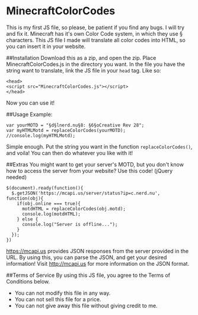 # MinecraftColorCodes
This is my first JS file, so please, be patient if you find any bugs. I will try and fix it.
Minecraft has it's own Color Code system, in which they use § characters.
This JS file I made will translate all color codes into HTML, so you can insert it in your website.

##Installation
Download this as a zip, and open the zip.
Place MinecraftColorCodes.js in the directory you want.
In the file you have the string want to translate, link the JS file in your ``` head ``` tag.
Like so:
```
<head>
<script src="MinecraftColorCodes.js"></script>
</head>
```
Now you can use it!

##Usage
Example:
```
var yourMOTD = "§d§lnerd.nu§8: §6§oCreative Rev 28";
var myHTMLMotd = replaceColorCodes(yourMOTD);
//console.log(myHTMLMotd);
```
Simple enough. Put the string you want in the function ```replaceColorCodes()```, and voila! You can then do whatever you like with it!

##Extras
You might want to get your server's MOTD, but you don't know how to access the server from your website?
Use this code! (jQuery needed)
```
$(document).ready(function(){
  $.getJSON('https://mcapi.us/server/status?ip=c.nerd.nu', function(obj){
    if(obj.online === true){
      motdHTML = replaceColorCodes(obj.motd);
      console.log(motdHTML);
    } else {
      console.log("Server is offline...");
    }
  });
})
```
https://mcapi.us provides JSON responses from the server provided in the URL. By using this, you can parse the JSON, and get your desired information! Visit http://mcapi.us for more information on the JSON format.

##Terms of Service
By using this JS file, you agree to the Terms of Conditions below.
- You can not modify this file in any way.
- You can not sell this file for a price.
- You can not give away this file without giving credit to me.

